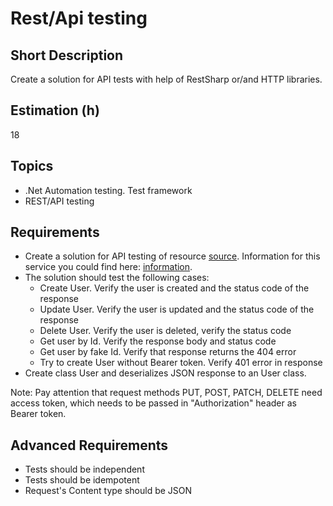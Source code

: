 # Rest/Api testing

## Short Description

Create a solution for API tests with help of RestSharp or/and HTTP libraries.

## Estimation (h)

18

## Topics

* .Net Automation testing. Test framework
* REST/API testing

## Requirements

* Create a solution for API testing of resource [source](https://gorest.co.in/public-api/users). Information for this
  service you could find here: [information](https://gorest.co.in/).
* The solution should test the following cases:
  * Create User. Verify the user is created and the status code of the response
  * Update User. Verify the user is updated and the status code of the response
  * Delete User. Verify the user is deleted, verify the status code
  * Get user by Id. Verify the response body and status code
  * Get user by fake Id. Verify that response returns the 404 error
  * Try to create User without Bearer token. Verify 401 error in response
* Create class User and deserializes JSON response to an User class.

Note: Pay attention that request methods PUT, POST, PATCH, DELETE need access token, which needs to be passed in
"Authorization" header as Bearer token.

## Advanced Requirements

* Tests should be independent
* Tests should be idempotent
* Request's Content type should be JSON

